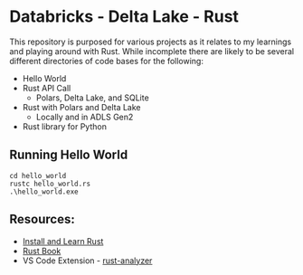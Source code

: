 # Databricks - Delta Lake - Rust

This repository is purposed for various projects as it relates to my learnings and playing around with Rust. While incomplete there are likely to be several different directories of code bases for the following: 

- Hello World
- Rust API Call 
    - Polars, Delta Lake, and SQLite
- Rust with Polars and Delta Lake 
    - Locally and in ADLS Gen2
- Rust library for Python


## Running Hello World 
```
cd hello_world
rustc hello_world.rs
.\hello_world.exe
```

## Resources: 
- [Install and Learn Rust](https://www.rust-lang.org/learn)
- [Rust Book](https://doc.rust-lang.org/book/)
- VS Code Extension - [rust-analyzer](https://rust-analyzer.github.io/)